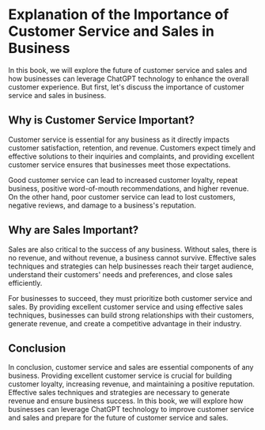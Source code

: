 Explanation of the Importance of Customer Service and Sales in Business
=====================================================================================

In this book, we will explore the future of customer service and sales and how businesses can leverage ChatGPT technology to enhance the overall customer experience. But first, let's discuss the importance of customer service and sales in business.

Why is Customer Service Important?
----------------------------------

Customer service is essential for any business as it directly impacts customer satisfaction, retention, and revenue. Customers expect timely and effective solutions to their inquiries and complaints, and providing excellent customer service ensures that businesses meet those expectations.

Good customer service can lead to increased customer loyalty, repeat business, positive word-of-mouth recommendations, and higher revenue. On the other hand, poor customer service can lead to lost customers, negative reviews, and damage to a business's reputation.

Why are Sales Important?
------------------------

Sales are also critical to the success of any business. Without sales, there is no revenue, and without revenue, a business cannot survive. Effective sales techniques and strategies can help businesses reach their target audience, understand their customers' needs and preferences, and close sales efficiently.

For businesses to succeed, they must prioritize both customer service and sales. By providing excellent customer service and using effective sales techniques, businesses can build strong relationships with their customers, generate revenue, and create a competitive advantage in their industry.

Conclusion
----------

In conclusion, customer service and sales are essential components of any business. Providing excellent customer service is crucial for building customer loyalty, increasing revenue, and maintaining a positive reputation. Effective sales techniques and strategies are necessary to generate revenue and ensure business success. In this book, we will explore how businesses can leverage ChatGPT technology to improve customer service and sales and prepare for the future of customer service and sales.
